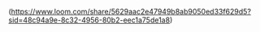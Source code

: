 (https://www.loom.com/share/5629aac2e47949b8ab9050ed33f629d5?sid=48c94a9e-8c32-4956-80b2-eec1a75de1a8)


